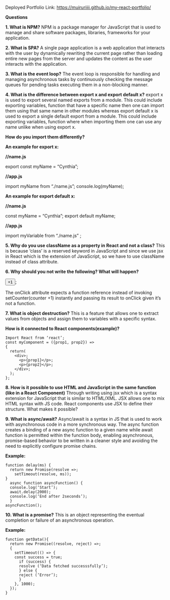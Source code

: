 Deployed Portfolio Link: https://muiruriiii.github.io/my-react-portfolio/

**Questions**

**1. What is NPM?**
NPM is a package manager for JavaScript that is used to manage and share software packages, libraries,
frameworks for your application.

**2. What is SPA?**
A single page application is a web application that interacts with the user by dynamically rewriting the
current page rather than loading entire new pages from the server and updates the content as the user
interacts with the application.

**3. What is the event loop?**
The event loop is responsible for handling and managing asynchronous tasks by continuously checking
the message queues for pending tasks executing them in a non-blocking manner.

**4. What is the difference between export x and export default x?**
export x is used to export several named exports from a module. This could include exporting variables,
function that have a specific name then one can import them using that same name in other modules
whereas export default x is used to export a single default export from a module. This could include
exporting variables, function where when importing them one can use any name unlike when using
export x.

**How do you import them differently?**

**An example for export x:**

**//name.js**

export const myName = “Cynthia”;

**//app.js**

import myName from “./name.js”;
console.log(myName);

**An example for export default x:**

**//name.js**

const myName = “Cynthia”;
export default myName;

**//app.js**

import myVariable from “./name.js” ;

**5. Why do you use className as a property in React and not a class?**
This is because ‘class’ is a reserved keyword in JavaScript and since we use jsx in React which is the
extension of JavaScript, so we have to use className instead of class attribute.

**6. Why should you not write the following?
What will happen?**

<button onClick ={setCounter(counter+1)}>+1</button>;

The onClick attribute expects a function reference instead of invoking setCounter(counter +1)
instantly and passing its result to onClick given it’s not a function.

**7. What is object destruction?**
This is a feature that allows one to extract values from objects and assign them to variables with a
specific syntax.

**How is it connected to React components(example)?**
```
Import React from ‘react’;
const myComponent = ({prop1, prop2}) =>
{
  return(
    <div>;
      <p>{prop1}</p>;
      <p>{prop2}</p>;
    </div>;
  );
};
```

**8. How is it possible to use HTML and JavaScript in the same function (like in a React
Component)**
Through writing using jsx which is a syntax extension for JavaScript that is similar to HTML/XML. JSX
allows one to mix HTML syntax with JS code. React components use JSX to define their structure.
What makes it possible?

**9. What is async/await?**
Async/await is a syntax in JS that is used to work with asynchronous code in a more synchronous way.
The async function creates a binding of a new async function to a given name while await function is
permitted within the function body, enabling asynchronous, promise-based behavior to be written in a
cleaner style and avoiding the need to explicitly configure promise chains.

**Example:**
```
function delay(ms) {
  return new Promise(resolve =>;
    setTimeout(resolve, ms));
}
  async function asyncFunction() {
  console.log(‘Start’);
  await.delay(2000);
  console.log(‘End after 2seconds’);
  }
asyncFunction();
```

**10. What is a promise?**
This is an object representing the eventual completion or failure of an asynchronous operation.

**Example:**
```
function getData(){
  return new Promise((resolve, reject) =>;
  {
    setTimeout(() => {
    const success = true;
      if (success) {
      resolve (‘Data fetched successsfully’);
      } else {
      reject (‘Error’);
      }
    }, 1000);
  });
}
```

